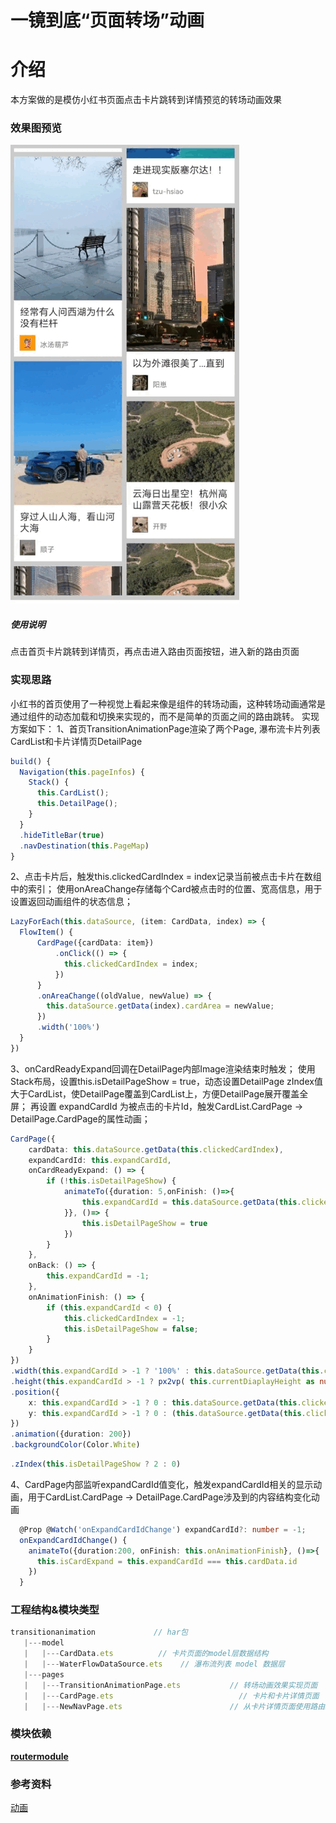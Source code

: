 # 一镜到底“页面转场”动画
# 介绍
本方案做的是模仿小红书页面点击卡片跳转到详情预览的转场动画效果
### 效果图预览
![](../../product/entry/src/main/resources/base/media/transition_animation.gif)
##### 使用说明
点击首页卡片跳转到详情页，再点击进入路由页面按钮，进入新的路由页面
### 实现思路
小红书的首页使用了一种视觉上看起来像是组件的转场动画，这种转场动画通常是通过组件的动态加载和切换来实现的，而不是简单的页面之间的路由跳转。
实现方案如下：
1、首页TransitionAnimationPage渲染了两个Page, 瀑布流卡片列表CardList和卡片详情页DetailPage
  ```ts
  build() {
    Navigation(this.pageInfos) {
      Stack() {
        this.CardList();
        this.DetailPage();
      }
    }
    .hideTitleBar(true)
    .navDestination(this.PageMap)
  }
  ```
2、点击卡片后，触发this.clickedCardIndex = index记录当前被点击卡片在数组中的索引；
使用onAreaChange存储每个Card被点击时的位置、宽高信息，用于设置返回动画组件的状态信息；
  ```ts
  LazyForEach(this.dataSource, (item: CardData, index) => {
    FlowItem() {
        CardPage({cardData: item})
            .onClick(() => {
              this.clickedCardIndex = index;
            })
        }
        .onAreaChange((oldValue, newValue) => {
          this.dataSource.getData(index).cardArea = newValue;
        })
        .width('100%')
    }
  })
  ```
3、onCardReadyExpand回调在DetailPage内部Image渲染结束时触发；
使用Stack布局，设置this.isDetailPageShow = true，动态设置DetailPage zIndex值大于CardList，使DetailPage覆盖到CardList上，方便DetailPage展开覆盖全屏；
再设置 expandCardId  为被点击的卡片Id，触发CardList.CardPage -> DetailPage.CardPage的属性动画；
  ```ts
  CardPage({
      cardData: this.dataSource.getData(this.clickedCardIndex),
      expandCardId: this.expandCardId,
      onCardReadyExpand: () => {
          if (!this.isDetailPageShow) {
              animateTo({duration: 5,onFinish: ()=>{
                  this.expandCardId = this.dataSource.getData(this.clickedCardIndex).id;
              }}, ()=> { 
                  this.isDetailPageShow = true
              })
          }
      },
      onBack: () => {
          this.expandCardId = -1;
      },
      onAnimationFinish: () => {
          if (this.expandCardId < 0) {
              this.clickedCardIndex = -1;
              this.isDetailPageShow = false;
          }
      }
  })
  .width(this.expandCardId > -1 ? '100%' : this.dataSource.getData(this.clickedCardIndex).cardArea.width)
  .height(this.expandCardId > -1 ? px2vp( this.currentDiaplayHeight as number) : this.dataSource.getData(this.clickedCardIndex).cardArea.height)
  .position({
      x: this.expandCardId > -1 ? 0 : this.dataSource.getData(this.clickedCardIndex).cardArea.position.x,
      y: this.expandCardId > -1 ? 0 : (this.dataSource.getData(this.clickedCardIndex).cardArea.position.y)
  })
  .animation({duration: 200})
  .backgroundColor(Color.White)
  ```
  ```ts
  .zIndex(this.isDetailPageShow ? 2 : 0)
  ```
4、CardPage内部监听expandCardId值变化，触发expandCardId相关的显示动画，用于CardList.CardPage -> DetailPage.CardPage涉及到的内容结构变化动画
  ```ts
    @Prop @Watch('onExpandCardIdChange') expandCardId?: number = -1;
    onExpandCardIdChange() {
      animateTo({duration:200, onFinish: this.onAnimationFinish}, ()=>{
        this.isCardExpand = this.expandCardId === this.cardData.id
      })
    }
  ```
### 工程结构&模块类型
  ```ts
  transitionanimation             // har包
     |---model
     |   |---CardData.ets          // 卡片页面的model层数据结构
     |   |---WaterFlowDataSource.ets    // 瀑布流列表 model 数据层      
     |---pages
     |   |---TransitionAnimationPage.ets           // 转场动画效果实现页面
     |   |---CardPage.ets                            // 卡片和卡片详情页面
     |   |---NewNavPage.ets                        // 从卡片详情页面使用路由跳转到的页面
  ```
### 模块依赖

[**routermodule**](../routermodule)

### 参考资料
[动画](https://developer.huawei.com/consumer/cn/doc/harmonyos-references/4_10_u52a8_u753b-0000001820880989)
